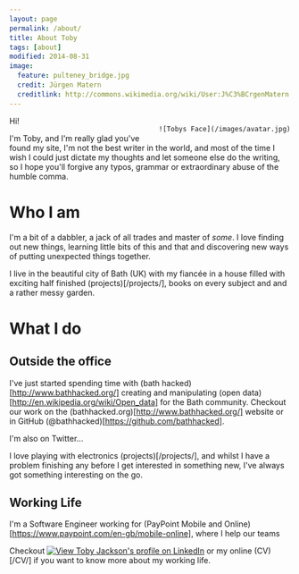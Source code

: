 ```yaml
---
layout: page
permalink: /about/
title: About Toby
tags: [about]
modified: 2014-08-31
image:
  feature: pulteney_bridge.jpg
  credit: Jürgen Matern
  creditlink: http://commons.wikimedia.org/wiki/User:J%C3%BCrgenMatern
---
```


<div style="float: right">

	![Tobys Face](/images/avatar.jpg)

</div>

Hi!

I'm Toby, and I'm really glad you've found my site, I'm not the best writer in the world, and most of the time I wish I could just dictate my thoughts and let someone else do the writing, so I hope you'll forgive any typos, grammar or extraordinary abuse of the humble comma.

# Who I am

I'm a bit of a dabbler, a jack of all trades and master of *some*. I love finding out new things, learning little bits of this and that and discovering new ways of putting unexpected things together. 

I live in the beautiful city of Bath (UK) with my fiancée in a house filled with exciting half finished (projects)[/projects/], books on every subject and and a rather messy garden.

# What I do

## Outside the office

I've just started spending time with (bath hacked)[http://www.bathhacked.org/] creating and manipulating (open data)[http://en.wikipedia.org/wiki/Open_data] for the Bath community. Checkout our work on the (bathhacked.org)[http://www.bathhacked.org/] website or in GitHub (@bathhacked)[https://github.com/bathhacked].

I'm also on Twitter... <a href="https://twitter.com/warmfusion" class="twitter-follow-button" data-show-count="false" data-dnt="true"></a>
<script>!function(d,s,id){var js,fjs=d.getElementsByTagName(s)[0],p=/^http:/.test(d.location)?'http':'https';if(!d.getElementById(id)){js=d.createElement(s);js.id=id;js.src=p+'://platform.twitter.com/widgets.js';fjs.parentNode.insertBefore(js,fjs);}}(document, 'script', 'twitter-wjs');</script> 

I love playing with electronics (projects)[/projects/], and whilst I have a problem finishing any before I get interested in something new, I've always got something interesting on the go.

## Working Life

I'm a Software Engineer working for (PayPoint Mobile and Online)[https://www.paypoint.com/en-gb/mobile-online], where I help our teams 

Checkout  <a href="http://uk.linkedin.com/pub/toby-jackson/14/2a1/b7"><img src="https://static.licdn.com/scds/common/u/img/webpromo/btn_profile_greytxt_80x15.png" width="80" height="15" border="0" alt="View Toby Jackson's profile on LinkedIn"></a> or my online (CV)[/CV/] if you want to know more about my working life.

